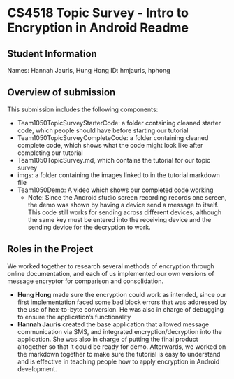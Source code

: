 # CS4518 Topic Survey - Intro to Encryption in Android Readme
## Student Information
Names: Hannah Jauris, Hung Hong
ID: hmjauris, hphong

## Overview of submission
This submission includes the following components:
- Team1050TopicSurveyStarterCode: a folder containing cleaned starter code, which people should have before starting our tutorial
- Team1050TopicSurveyCompleteCode: a folder containing cleaned complete code, which shows what the code might look like after completing our tutorial
- Team1050TopicSurvey.md, which contains the tutorial for our topic survey
- imgs: a folder containing the images linked to in the tutorial markdown file
- Team1050Demo: A video which shows our completed code working
   - Note: Since the Android studio screen recording records one screen, the demo was shown by having a device send a message to itself. This code still works for sending across different devices, although the same key must be entered into the receiving device and the sending device for the decryption to work.

## Roles in the Project
We worked together to research several methods of encryption through online documentation, and each of us implemented our own versions of message encryptor for comparison and consolidation.
- **Hung Hong** made sure the encryption could work as intended, since our first implementation faced some bad block errors that was addressed by the use of hex-to-byte conversion. He was also in charge of debugging to ensure the application’s functionality
- **Hannah Jauris** created the base application that allowed message communication via SMS, and integrated encryption/decryption into the application. She was also in charge of putting the final product altogether so that it could be ready for demo.
Afterwards, we worked on the markdown together to make sure the tutorial is easy to understand and is effective in teaching people how to apply encryption in Android development.
